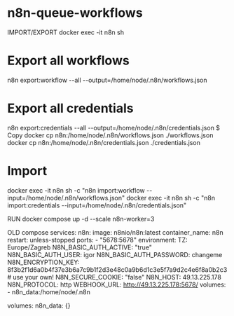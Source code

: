 # n8n-queue-workflows

IMPORT/EXPORT
docker exec -it n8n sh
# Export all workflows
n8n export:workflow --all --output=/home/node/.n8n/workflows.json
# Export all credentials
n8n export:credentials --all --output=/home/node/.n8n/credentials.json
$ Copy
docker cp n8n:/home/node/.n8n/workflows.json ./workflows.json
docker cp n8n:/home/node/.n8n/credentials.json ./credentials.json
# Import
docker exec -it n8n sh -c "n8n import:workflow --input=/home/node/.n8n/workflows.json"
docker exec -it n8n sh -c "n8n import:credentials --input=/home/node/.n8n/credentials.json"

RUN
docker compose up -d --scale n8n-worker=3

OLD compose
services:
  n8n:
    image: n8nio/n8n:latest
    container_name: n8n
    restart: unless-stopped
    ports:
      - "5678:5678"
    environment:
      TZ: Europe/Zagreb
      N8N_BASIC_AUTH_ACTIVE: "true"
      N8N_BASIC_AUTH_USER: igor
      N8N_BASIC_AUTH_PASSWORD: changeme
      N8N_ENCRYPTION_KEY: 8f3b2f1d6a0b4f37e3b6a7c9b1f2d3e48c0a9b6d1c3e5f7a9d2c4e6f8a0b2c3  # use your own!
      N8N_SECURE_COOKIE: "false"
      N8N_HOST: 49.13.225.178
      N8N_PROTOCOL: http
      WEBHOOK_URL: http://49.13.225.178:5678/
    volumes:
      - n8n_data:/home/node/.n8n

volumes:
  n8n_data: {}

